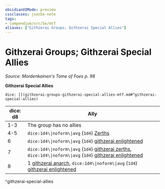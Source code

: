 ```yaml
---
obsidianUIMode: preview
cssclasses: json5e-note
tags:
- compendium/src/5e/mtf
aliases: ["Githzerai Groups; Githzerai Special Allies"]
---
```

# Githzerai Groups; Githzerai Special Allies
*Source: Mordenkainen's Tome of Foes p. 98* 

**Githzerai Special Allies**

`dice: [](githzerai-groups-githzerai-special-allies-mtf.md#^githzerai-special-allies)`

| dice: d8 | Ally |
|----------|------|
| 1-3 | The group has no allies |
| 4-5 | `dice:1d4\\|noform\\|avg` (`1d4`) [Zerths](2-Mechanics/CLI/bestiary/humanoid/githzerai-zerth.md) |
| 6 | `dice:1d4\\|noform\\|avg` (`1d4`) [githzerai enlightened](2-Mechanics/CLI/bestiary/humanoid/githzerai-enlightened-mpmm.md) |
| 7 | `dice:1d4\\|noform\\|avg` (`1d4`) [githzerai zerths](2-Mechanics/CLI/bestiary/humanoid/githzerai-zerth.md), `dice:1d4\\|noform\\|avg` (`1d4`) [githzerai enlightened](2-Mechanics/CLI/bestiary/humanoid/githzerai-enlightened-mpmm.md) |
| 8 | 1 [githzerai anarch](2-Mechanics/CLI/bestiary/humanoid/githzerai-anarch-mpmm.md), `dice:1d4\\|noform\\|avg` (`1d4`) [githzerai enlightened](2-Mechanics/CLI/bestiary/humanoid/githzerai-enlightened-mpmm.md) |
^githzerai-special-allies